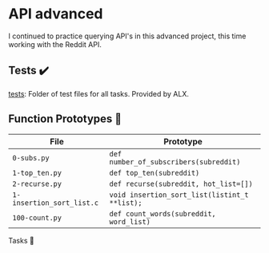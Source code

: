 # API advanced
I continued to practice querying API's in this advanced project, this time working with the Reddit API.

## Tests ✔️
[tests](https://github.com/richard-1257/alx-system_engineering-devops/tree/master/0x16-api_advanced/tests): Folder of test files for all tasks. Provided by ALX.

## Function Prototypes 💾

| File | Prototype |
| ---- | --------- |
| `0-subs.py` | `def number_of_subscribers(subreddit)` |
| `1-top_ten.py` |`def top_ten(subreddit)` |
| `2-recurse.py` | `def recurse(subreddit, hot_list=[])` |
| `1-insertion_sort_list.c` | `void insertion_sort_list(listint_t **list);` |
| `100-count.py` | `def count_words(subreddit, word_list)` |

Tasks 📃
